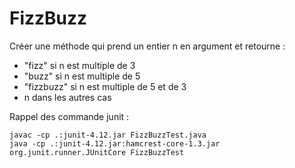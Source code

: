 # FizzBuzz

Créer une méthode qui prend un entier n en argument et retourne :

* "fizz" si n est multiple de 3
* "buzz" si n est multiple de 5
* "fizzbuzz" si n est multiple de 5 et de 3
* n dans les autres cas

Rappel des commande junit :

    javac -cp .:junit-4.12.jar FizzBuzzTest.java
    java -cp .:junit-4.12.jar:hamcrest-core-1.3.jar org.junit.runner.JUnitCore FizzBuzzTest
